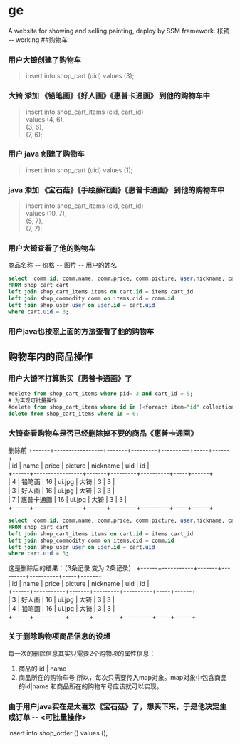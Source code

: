 # ge
A website for showing and selling painting, deploy by SSM framework.
枨锜 -- working
##购物车
### 用户大锜创建了购物车
> insert into shop_cart (uid) values (3);
### 大锜 添加 《铅笔画》《好人画》《惠普卡通画》 到他的购物车中
> insert into shop_cart_items (cid, cart_id) <br> values (4, 6),<br>
(3, 6),<br>
(7, 6);<br>

### 用户 java 创建了购物车
> insert into shop_cart (uid) values (1);
### java 添加 《宝石菇》《手绘藤花画》《惠普卡通画》 到他的购物车中
> insert into shop_cart_items (cid, cart_id) <br> values (10, 7),<br>
(5, 7),<br>
(7, 7);<br>

### 用户大锜查看了他的购物车
商品名称 -- 价格 -- 图片 -- 用户的姓名
```sql
select  comm.id, comm.name, comm.price, comm.picture, user.nickname, cart.uid, user.id
FROM shop_cart cart
left join shop_cart_items items on cart.id = items.cart_id 
left join shop_commodity comm on items.cid = comm.id
left join shop_user user on user.id = cart.uid
where cart.uid = 3;
```
### 用户java也按照上面的方法查看了他的购物车

## 购物车内的商品操作
### 用户大锜不打算购买《惠普卡通画》了 
```sql
#delete from shop_cart_items where pid= 3 and cart_id = 5;
# 为实现可批量操作
#delete from shop_cart_items where id in (<foreach item="id" collection="list" separator=",">#{id}</foreach>) and cart_id = #{map.cartD}
delete from shop_cart_items where id = 6;
```
### 大锜查看购物车是否已经删除掉不要的商品《惠普卡通画》
删除前
+------+-----------------+-------+---------+----------+-----+------+<br>
| id   | name            | price | picture | nickname | uid | id   |<br>
+------+-----------------+-------+---------+----------+-----+------+<br>
|    4 | 铅笔画          |    16 | ui.jpg  | 大锜     |   3 |    3 |<br>
|    3 | 好人画          |    16 | ui.jpg  | 大锜     |   3 |    3 |<br>
|    7 | 惠普卡通画      |    16 | ui.jpg  | 大锜     |   3 |    3 |<br>
+------+-----------------+-------+---------+----------+-----+------+<br>
```sql
select  comm.id, comm.name, comm.price, comm.picture, user.nickname, cart.uid, user.id
FROM shop_cart cart
left join shop_cart_items items on cart.id = items.cart_id 
left join shop_commodity comm on items.cid = comm.id
left join shop_user user on user.id = cart.uid
where cart.uid = 3;
```
这是删除后的结果：（3条记录 变为 2条记录）
+------+-----------+-------+---------+----------+-----+------+<br>
| id        | name         | price   | picture     | nickname | uid   | id       |<br>
+------+-----------+-------+---------+----------+-----+------+<br>
|    3      | 好人画       |    16   | ui.jpg       | 大锜         |   3    |    3     |<br>
|    4      | 铅笔画       |    16   | ui.jpg       | 大锜         |   3    |    3     |<br>
+------+-----------+-------+---------+----------+-----+------+<br>

### 关于删除购物项商品信息的设想
每一次的删除信息其实只需要2个购物项的属性信息：
1. 商品的 id | name
2. 商品所在的购物车号
所以，每次只需要传入map对象。map对象中包含商品的id|name 和商品所在的购物车号应该就可以实现。

### 由于用户java实在是太喜欢《宝石菇》了，想买下来，于是他决定生成订单 -- <可批量操作>
insert into shop_order ()
values
(),
